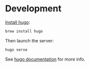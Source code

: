 # Development

[Install hugo](https://gohugo.io/getting-started/installing):

``` sh
brew install hugo
```

Then launch the server:

``` sh
hugo serve
```

See [hugo documentation](https://gohugo.io/documentation/) for more info.

